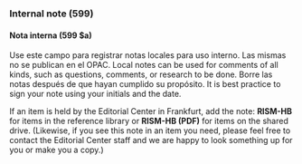 ### Internal note (599)

#### Nota interna (599 $a)

Use este campo para registrar notas locales para uso interno. Las mismas no se publican en el OPAC. Local notes can be used for comments of all kinds, such as questions, comments, or research to be done. Borre las notas después de que hayan cumplido su propósito. It is best practice to sign your note using your initials and the date.

If an item is held by the Editorial Center in Frankfurt, add the note: **RISM-HB** for items in the reference library or **RISM-HB (PDF)** for items on the shared drive. (Likewise, if you see this note in an item you need, please feel free to contact the Editorial Center staff and we are happy to look something up for you or make you a copy.)
